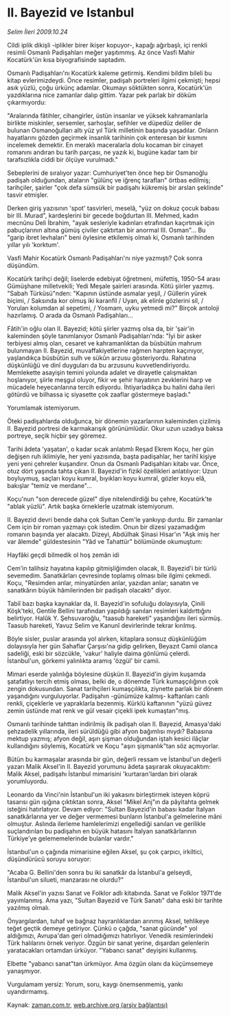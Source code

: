 # II. Bayezid ve Istanbul

*Selim İleri 2009.10.24*

<tr><td class="metin" colspan="2" style="padding-top: 20px; padding-left: 5px; padding-right: 10px;">Cildi iplik dikişli -iplikler birer ikişer kopuyor-, kapağı ağırbaşlı, içi renkli resimli Osmanlı Padişahları meğer yaşıtımmış. Az önce Vasfi Mahir Kocatürk'ün kısa biyografisinde saptadım.</td></tr><tr><td class="metin" colspan="2" style="padding-top: 20px; padding-left: 5px; padding-right: 10px;"><p>Osmanlı Padişahları'nı Kocatürk kaleme getirmiş. Kendimi bildim bileli bu kitap evlerimizdeydi. Önce resimler, padişah portreleri ilgimi çekmişti; hepsi asık yüzlü, çoğu ürkünç adamlar. Okumayı söktükten sonra, Kocatürk'ün yazdıklarına nice zamanlar dalıp gittim. Yazar pek parlak bir döküm çıkarmıyordu:
<p>"Aralarında fâtihler, cihangirler, üstün insanlar ve yüksek kahramanlarla birlikte miskinler, sersemler, sarhoşlar, sefihler ve düpedüz deliler de bulunan Osmanoğulları altı yüz yıl Türk milletinin başında yaşadılar. Onların hayatlarını gözden geçirmek insanlık tarihinin çok enteresan bir kısmını incelemek demektir. En meraklı maceralarla dolu kocaman bir cinayet romanını andıran bu tarih parçası, ne yazık ki, bugüne kadar tam bir tarafsızlıkla ciddi bir ölçüye vurulmadı."
<p>Sebeplerini de sıralıyor yazar: Cumhuriyet'ten önce hep bir Osmanoğlu padişah olduğundan, ataların "gülünç ve iğrenç tarafları" örtbas edilmiş; tarihçiler, şairler "çok defa sümsük bir padişahı kükremiş bir arslan şeklinde" tasvir etmişler.
<p>Derken giriş yazısının 'spot' tasvirleri, meselâ, "yüz on dokuz çocuk babası bir III. Murad", kardeşlerini bir gecede boğdurtan III. Mehmed, kadın mecnûnu Deli İbrahim, "ayak sesleriyle kadınları etrafından kaçırtmak için pabuçlarının altına gümüş çiviler çaktırtan bir anormal III. Osman"... Bu "garip ibret levhaları" beni öylesine etkilemiş olmalı ki, Osmanlı tarihinden yıllar yılı 'korktum'.
<p>Vasfi Mahir Kocatürk Osmanlı Padişahları'nı niye yazmıştı? Çok sonra düşündüm.
<p>Kocatürk tarihçi değil; liselerde edebiyat öğretmeni, müfettiş, 1950-54 arası Gümüşhane milletvekili; Yedi Meşale şairleri arasında. Kötü şiirler yazmış. "Sabah Türküsü"nden: "Kapının üstünde asmalar yeşil, / Güllerin yürek biçimi, / Saksında kor olmuş iki karanfil / Uyan, ak elinle gözlerini sil, / Yorulan kolumdan al sepetimi, / Yosmam, uyku yetmedi mi?" Birçok antoloji hazırlamış. O arada da Osmanlı Padişahları...
<p>Fâtih'in oğlu olan II. Bayezid; kötü şiirler yazmış olsa da, bir 'şair'in kaleminden şöyle tanımlanıyor Osmanlı Padişahları'nda: "İyi bir asker terbiyesi almış olan, cesaret ve kahramanlıktan da büsbütün mahrum bulunmayan II. Bayezid, muvaffakiyetlerine rağmen harpten kaçınıyor, yaşlandıkça büsbütün sulh ve sükûn arzusu gösteriyordu. Rahatına düşkünlüğü ve dinî duyguları da bu arzusunu kuvvetlendiriyordu. Memlekette asayişin temini yolunda adalet ve dirayetle çalışmaktan hoşlanıyor, şiirle meşgul oluyor, fikir ve şehir hayatının zevklerini harp ve mücadele heyecanlarına tercih ediyordu. İhtiyarladıkça bu halini daha ileri götürdü ve bilhassa iç siyasette çok zaaflar göstermeye başladı."
<p>Yorumlamak istemiyorum.
<p>Öteki padişahlarda olduğunca, bir dönemin yazarlarının kaleminden çizilmiş II. Bayezid portresi de karmakarışık görünümlüdür. Okur uzun uzadıya baksa portreye, seçik hiçbir şey göremez.
<p>Tarihi âdeta 'yaşatan', o kadar sıcak anlatımlı Reşad Ekrem Koçu, her gün değişen ruh iklimiyle, her yeni yazısında, başta padişahlar, her tarihî kişiye yeni yeni çehreler kuşandırır. Onun da Osmanlı Padişahları kitabı var. Önce, otuz dört yaşında tahta çıkan II. Bayezid'in fizikî özellikleri anlatılıyor: Uzun boyluymuş, saçları koyu kumral, bıyıkları koyu kumral, gözler koyu elâ, bakışlar "temiz ve merdane"...
<p>Koçu'nun "son derecede güzel" diye nitelendirdiği bu çehre, Kocatürk'te "ablak yüzlü". Artık başka örneklerle uzatmak istemiyorum.
<p>II. Bayezid devri bende daha çok Sultan Cem'le yankıyıp durdu. Bir zamanlar Cem için bir roman yazmayı çok istedim. Onun bir dizesi yazamadığım romanın başında yer alacaktı. Dizeyi, Abdülhak Şinasi Hisar'ın "Aşk imiş her var âlemde" güldestesinin "Yâd ve Tahattür" bölümünde okumuştum:
<p>Hayfâki geçdi bilmedik ol hoş zemân idi 
<p>Cem'in talihsiz hayatına kapılıp gitmişliğimden olacak, II. Bayezid'i bir türlü sevemedim. Sanatkârları çevresinde toplamış olması bile ilgimi çekmedi. Koçu, "Resimden anlar, minyatürden anlar, yazıdan anlar; sanatın ve sanatkârın büyük hâmilerinden bir padişah olacaktı" diyor.
<p>Tabiî bazı başka kaynaklar da, II. Bayezid'in sofuluğu dolayısıyla, Çinili Köşk'teki, Gentile Bellini tarafından yapıldığı sanılan resimleri kaldırttığını belirtiyor. Halûk Y. Şehsuvaroğlu, "taasub hareketi" yaşandığını ileri sürmüş. Taasub hareketi, Yavuz Selim ve Kanunî devirlerinde tekrar kırılmış.
<p>Böyle sisler, puslar arasında yol alırken, kitaplara sonsuz düşkünlüğüm dolayısıyla her gün Sahaflar Çarşısı'na gidip gelirken, Beyazıt Camii olanca sadeliği, eski bir sözcükle, 'vakur' haliyle daima gönlümü çelerdi. İstanbul'un, görkemi yalınlıkta aramış 'özgül' bir camii.
<p>Mimari eserde yalınlığa böylesine düşkün II. Bayezid'in giyim kuşamda şatafatlıyı tercih etmiş olması, belki de, o dönemde Türk kumaşçılığının çok zengin dokusundan. Sanat tarihçileri kumaşçılıkta, ziynette parlak bir dönem yaşandığını vurguluyorlar. Padişahın -günümüze kalmış- kaftanları canlı renkli, çiçeklerle ve yapraklarla bezenmiş. Kürklü kaftanının "yüzü güvez zemin üstünde mat renk ve gül vesair çiçekli ipek kumaştan"mış.
<p>Osmanlı tarihinde tahttan indirilmiş ilk padişah olan II. Bayezid, Amasya'daki şehzadelik yıllarında, ileri sürüldüğü gibi afyon bağımlısı mıydı? Babasına mektup yazmış; afyon değil, aşırı şişman olduğundan iştah kesici ilâçlar kullandığını söylemiş, Kocatürk ve Koçu "aşırı şişmanlık"tan söz açmıyorlar.
<p>Bütün bu karmaşalar arasında bir gün, değerli ressam ve İstanbul'un değerli yazarı Malik Aksel'in II. Bayezid yorumunu âdeta şaşırarak okuyacaktım: Malik Aksel, padişahı İstanbul mimarisini 'kurtaran'lardan biri olarak yorumluyordu.
<p>Leonardo da Vinci'nin İstanbul'un iki yakasını birleştirmek isteyen köprü tasarısı gün ışığına çıktıktan sonra, Aksel "Mikel Anj"ın da pâyitahta gelmek isteğini hatırlatıyor. Devam ediyor: "Sultan Bayezid'in babası kadar İtalyan sanatkârlarına yer ve değer vermemesi bunların İstanbul'a gelmelerine mâni olmuştur. Aslında ilerleme hamlelerimizi engellediği sanılan ve gerilikle suçlandırılan bu padişahın en büyük hatasını İtalyan sanatkârlarının Türkiye'ye gelememelerinde bulanlar vardır."
<p>İstanbul'un o çağında mimarisine eğilen Aksel, şu çok çarpıcı, irkiltici, düşündürücü soruyu soruyor:
<p>"Acaba G. Bellini'den sonra bu iki sanatkâr da İstanbul'a gelseydi, İstanbul'un silueti, manzarası ne olurdu?"
<p>Malik Aksel'in yazısı Sanat ve Folklor adlı kitabında. Sanat ve Folklor 1971'de yayımlanmış. Ama yazı, "Sultan Bayezid ve Türk Sanatı" daha eski bir tarihte yazılmış olmalı.
<p>Önyargılardan, tuhaf ve bağnaz hayranlıklardan arınmış Aksel, tehlikeye teğet geçtik demeye getiriyor. Çünkü o çağda, "sanat gücünde" yol aldığımızı, Avrupa'dan geri olmadığımızı hatırlıyor. Venedik resimlerindeki Türk halılarını örnek veriyor. Özgün bir sanat yerine, dışardan gelenlerin yaratacakları ortamdan ürküyor. "Yabancı sanat" deyişini kullanmış.
<p>Elbette "yabancı sanat"tan ürkmüyor. Ama özgün olanı da küçümsemeye yanaşmıyor.
<p>Vurgulamam yersiz: Yorum, soru, kaygı önemsenmemiş, yankı uyandırmamış.<br/></p></p></p></p></p></p></p></p></p></p></p></p></p></p></p></p></p></p></p></p></p></p></p></p></p></p></td></tr>

Kaynak: [zaman.com.tr](http://zaman.com.tr/yazar.do?yazino=906837), [web.archive.org (arşiv bağlantısı)](http://web.archive.org/web/20091028012422/http://zaman.com.tr:80/yazar.do?yazino=906837)
